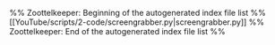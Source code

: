 %% Zoottelkeeper: Beginning of the autogenerated index file list  %%
 [[YouTube/scripts/2-code/screengrabber.py|screengrabber.py]]
%% Zoottelkeeper: End of the autogenerated index file list  %%

